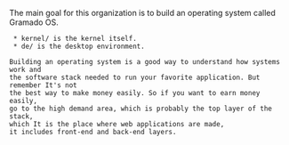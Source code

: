 The main goal for this organization is to build an operating system called Gramado OS.

```
 * kernel/ is the kernel itself.
 * de/ is the desktop environment.
```
```
Building an operating system is a good way to understand how systems work and
the software stack needed to run your favorite application. But remember It's not
the best way to make money easily. So if you want to earn money easily,
go to the high demand area, which is probably the top layer of the stack,
which It is the place where web applications are made,
it includes front-end and back-end layers.
```
